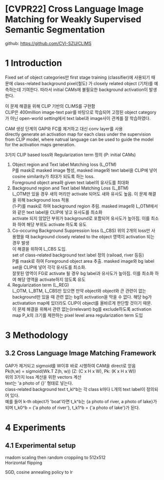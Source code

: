 # [CVPR22] Cross Language Image Matching for Weakly Supervised Semantic Segmentation 
github: https://github.com/CVI-SZU/CLIMS

# 1 Introduction
Fixed set of object categories만 first stage training (classifier)에 사용되기 때문에 class-related background pixel(철도) 가 closely related object (기차)를 예측하는데 기여한다. 따라서 initial CAMs에 불필요한 background activation이 발생한다.  

이 문제 해결을 위해 CLIP 기반의 CLIMS를 구현함  
CLIP은 400million image-text pair를 바탕으로 학습되어 고정된 object category가 아닌 open-world setting에서 text label과 image사이 관계를 잘 학습하였다.  

CAM 생성 단계의 GAP와 FC를 제거하고 대신 conv layer를 사용  
 directly generate an activation map for each class under the supervision from CLIP model, where natrual language can be used to guide the model for the activation maps generation.  

3가지 CLIP based loss와 Regularization term 정의 (P: initial CAMs)
1. Object region and Text label Matching loss (L_OTM)  
P를 mask로 masked image 형성, masked image와 text label을 CLIP에 넣어 cosine similarity가 최대가 되도록 하는 loss.  
Foreground object area와 given text label의 유사도를 최대화  
2. Background region and Text label Matching Loss (L_BTM)  
L_OTM만 있을 경우 새의 머리만 activate 되어도 새와 유사도 높음. 이 문제 해결을 위해 background loss 적용  
(1-P)를 mask로 하여 background region 추림. masked image와 L_OTM에서와 같은 text label을 CLIP에 넣고 유사도를 최소화  
activate 되지 않았던 부위가 background로 포함되어 유사도가 높아짐. 이를 최소화 하여 해당 부위도 activate 하도록 유도  
3. Co-occuring Background Suppression loss (L_CBS)
위의 2개의 loss만 사용했을 때 background closely related to the object 영역이 activation 되는 경우 발생  
이 해결을 위하여 L_CBS 도입.  
set of class-related background text label 정의 (raiload, river 등등)  
P를 mask로 하여 Foreground object area 추출. masked image와 bg label set을 CLIP에 넣어 각각 유사도를 최소화.  
잘못된 영역이 FG로 activate 될 경우 bg label과 유사도가 높아짐. 이를 최소화 하여 해당 영역을 activate하지 않도록 유도  
4. Regularization term (L_REG)  
L_OTM, L_BTM, L_CBS만 있으면 만약 object와 object와 큰 관련이 없는 background만 있을 때 관련 없는 bg의 activation을 막을 수 없다. 해당 bg가 activatation map에 있더라도 CLIP이 object를 올바르게 판단할 것이기 때문.  
이 문제 해결을 위해서 관련 없는(irrelevant) bg를 exclude하도록 activation map P_k의 크기를 제한하는 pixel level area regularization term 도입  

# 3 Methodology
## 3.2 Cross Language Image Matching Framework
GAP가 제거되고 sigmoid를 W이후 바로 시행하여 CAM을 direct로 얻음  
Pk(h,w) = sigmoid(Wk.T Z(h, w)) (Z: (C x H x W), Pk: (K x H x W))  
위의 3가지 loss 계산을 위한 vectors 계산  
text는 'a photo of {}' 형태로 넣는다.  
class-related background text t_kl^b는 각 class k마다 L개의 text label이 정의되어 있다.  
예를 들어 k-th object가 'boat'라면 t_k^b는 {a photo of river, a photo of lake}가 되며 t_k0^b = {'a photo of river'}, t_k1^b = {'a photo of lake'}가 된다.  

# 4 Experiments
## 4.1 Experimental setup
rnadom scaling then random croppiing to 512x512  
Horizontal flipping  

SGD, cosine annealing policy to lr  
